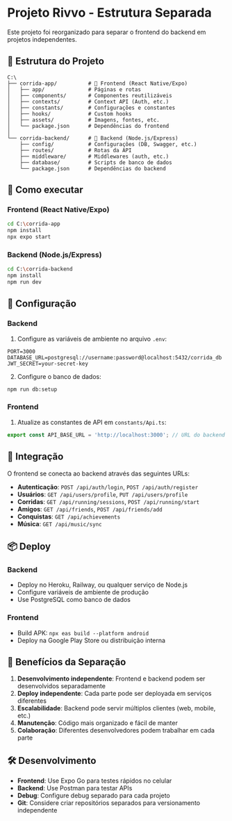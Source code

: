 # Projeto Rivvo - Estrutura Separada

Este projeto foi reorganizado para separar o frontend do backend em projetos independentes.

## 📁 Estrutura do Projeto

```
C:\
├── corrida-app/          # 📱 Frontend (React Native/Expo)
│   ├── app/              # Páginas e rotas
│   ├── components/       # Componentes reutilizáveis
│   ├── contexts/         # Context API (Auth, etc.)
│   ├── constants/        # Configurações e constantes
│   ├── hooks/            # Custom hooks
│   ├── assets/           # Imagens, fontes, etc.
│   └── package.json      # Dependências do frontend
│
└── corrida-backend/      # 🚀 Backend (Node.js/Express)
    ├── config/           # Configurações (DB, Swagger, etc.)
    ├── routes/           # Rotas da API
    ├── middleware/       # Middlewares (auth, etc.)
    ├── database/         # Scripts de banco de dados
    └── package.json      # Dependências do backend
```

## 🚀 Como executar

### Frontend (React Native/Expo)
```bash
cd C:\corrida-app
npm install
npx expo start
```

### Backend (Node.js/Express)
```bash
cd C:\corrida-backend
npm install
npm run dev
```

## 🔧 Configuração

### Backend
1. Configure as variáveis de ambiente no arquivo `.env`:
```env
PORT=3000
DATABASE_URL=postgresql://username:password@localhost:5432/corrida_db
JWT_SECRET=your-secret-key
```

2. Configure o banco de dados:
```bash
npm run db:setup
```

### Frontend
1. Atualize as constantes de API em `constants/Api.ts`:
```typescript
export const API_BASE_URL = 'http://localhost:3000'; // URL do backend
```

## 🔗 Integração

O frontend se conecta ao backend através das seguintes URLs:
- **Autenticação**: `POST /api/auth/login`, `POST /api/auth/register`
- **Usuários**: `GET /api/users/profile`, `PUT /api/users/profile`
- **Corridas**: `GET /api/running/sessions`, `POST /api/running/start`
- **Amigos**: `GET /api/friends`, `POST /api/friends/add`
- **Conquistas**: `GET /api/achievements`
- **Música**: `GET /api/music/sync`

## 📦 Deploy

### Backend
- Deploy no Heroku, Railway, ou qualquer serviço de Node.js
- Configure variáveis de ambiente de produção
- Use PostgreSQL como banco de dados

### Frontend
- Build APK: `npx eas build --platform android`
- Deploy na Google Play Store ou distribuição interna

## 🎯 Benefícios da Separação

1. **Desenvolvimento independente**: Frontend e backend podem ser desenvolvidos separadamente
2. **Deploy independente**: Cada parte pode ser deployada em serviços diferentes
3. **Escalabilidade**: Backend pode servir múltiplos clientes (web, mobile, etc.)
4. **Manutenção**: Código mais organizado e fácil de manter
5. **Colaboração**: Diferentes desenvolvedores podem trabalhar em cada parte

## 🛠️ Desenvolvimento

- **Frontend**: Use Expo Go para testes rápidos no celular
- **Backend**: Use Postman para testar APIs
- **Debug**: Configure debug separado para cada projeto
- **Git**: Considere criar repositórios separados para versionamento independente

